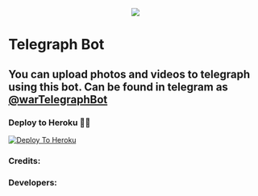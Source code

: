 <p align="center">
  <img src="https://telegra.ph/file/a4a28716e073a76e71b15.jpg">
</p>

# Telegraph Bot

## You can upload photos and videos to telegraph using this bot. Can be found in telegram as [@warTelegraphBot](https://t.me/WarTelegraphBot)

### Deploy to Heroku 🏃‍♂

[![Deploy To Heroku](https://www.herokucdn.com/deploy/button.svg)](https://heroku.com/deploy?template=https://github.com/AlanWalker24/Telegraph)

### Credits:





### Developers:


